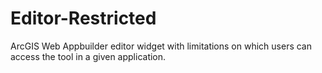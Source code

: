 # Editor-Restricted
ArcGIS Web Appbuilder editor widget with limitations on which users can access the tool in a given application.
